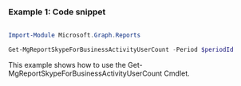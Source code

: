 ### Example 1: Code snippet

```powershell

Import-Module Microsoft.Graph.Reports

Get-MgReportSkypeForBusinessActivityUserCount -Period $periodId 

```
This example shows how to use the Get-MgReportSkypeForBusinessActivityUserCount Cmdlet.

